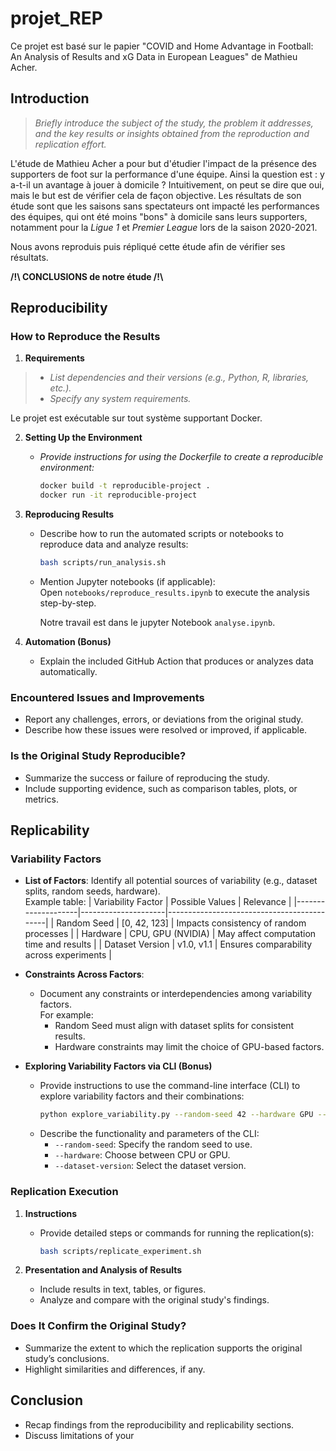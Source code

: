 # projet_REP

Ce projet est basé sur le papier "COVID and Home Advantage in Football: An Analysis of Results and xG Data in European Leagues" de Mathieu Acher.

## Introduction

> *Briefly introduce the subject of the study, the problem it addresses, and the key results or insights obtained from the reproduction and replication effort.*

L'étude de Mathieu Acher a pour but d'étudier l'impact de la présence des supporters de foot sur la performance d'une équipe. Ainsi la question est : y a-t-il un avantage à jouer à domicile ? Intuitivement, on peut se dire que oui, mais le but est de vérifier cela de façon objective. Les résultats de son étude sont que les saisons sans spectateurs ont impacté les performances des équipes, qui ont été moins "bons" à domicile sans leurs supporters, notamment pour la *Ligue 1* et *Premier League* lors de la saison 2020-2021.

Nous avons reproduis puis répliqué cette étude afin de vérifier ses résultats. 

**/!\ CONCLUSIONS de notre  étude /!\\**

## Reproducibility

### How to Reproduce the Results
1. **Requirements**  
 
>   - *List dependencies and their versions (e.g., Python, R, libraries, etc.).*
>   - *Specify any system requirements.*

Le projet est exécutable sur tout système supportant Docker.


2. **Setting Up the Environment**  
   - *Provide instructions for using the Dockerfile to create a reproducible environment:*  
     ```bash
     docker build -t reproducible-project .
     docker run -it reproducible-project
     ```

3. **Reproducing Results**  
   - Describe how to run the automated scripts or notebooks to reproduce data and analyze results:
     ```bash
     bash scripts/run_analysis.sh
     ```
   - Mention Jupyter notebooks (if applicable):  
     Open `notebooks/reproduce_results.ipynb` to execute the analysis step-by-step.

     Notre travail est dans le jupyter Notebook `analyse.ipynb`.

4. **Automation (Bonus)**  
   - Explain the included GitHub Action that produces or analyzes data automatically.  
    
### Encountered Issues and Improvements
- Report any challenges, errors, or deviations from the original study.
- Describe how these issues were resolved or improved, if applicable.

### Is the Original Study Reproducible?
- Summarize the success or failure of reproducing the study.
- Include supporting evidence, such as comparison tables, plots, or metrics.

## Replicability

### Variability Factors
- **List of Factors**: Identify all potential sources of variability (e.g., dataset splits, random seeds, hardware).  
  Example table:
  | Variability Factor | Possible Values     | Relevance                                   |
  |--------------------|---------------------|--------------------------------------------|
  | Random Seed        | [0, 42, 123]       | Impacts consistency of random processes    |
  | Hardware           | CPU, GPU (NVIDIA)  | May affect computation time and results    |
  | Dataset Version    | v1.0, v1.1         | Ensures comparability across experiments   |

- **Constraints Across Factors**:  
  - Document any constraints or interdependencies among variability factors.  
    For example:
    - Random Seed must align with dataset splits for consistent results.
    - Hardware constraints may limit the choice of GPU-based factors.

- **Exploring Variability Factors via CLI (Bonus)**  
   - Provide instructions to use the command-line interface (CLI) to explore variability factors and their combinations:  
     ```bash
     python explore_variability.py --random-seed 42 --hardware GPU --dataset-version v1.1
     ```
   - Describe the functionality and parameters of the CLI:
     - `--random-seed`: Specify the random seed to use.
     - `--hardware`: Choose between CPU or GPU.
     - `--dataset-version`: Select the dataset version.


### Replication Execution
1. **Instructions**  
   - Provide detailed steps or commands for running the replication(s):  
     ```bash
     bash scripts/replicate_experiment.sh
     ```

2. **Presentation and Analysis of Results**  
   - Include results in text, tables, or figures.
   - Analyze and compare with the original study's findings.

### Does It Confirm the Original Study?
- Summarize the extent to which the replication supports the original study’s conclusions.
- Highlight similarities and differences, if any.

## Conclusion
- Recap findings from the reproducibility and replicability sections.
- Discuss limitations of your
